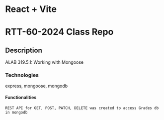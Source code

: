 # React + Vite

# RTT-60-2024 Class Repo

## Description
ALAB 319.5.1: 
Working with Mongoose

### Technologies
express, mongoose, mongodb

#### Functionalities 
    REST API for GET, POST, PATCH, DELETE was created to access Grades db in mongodb
    


